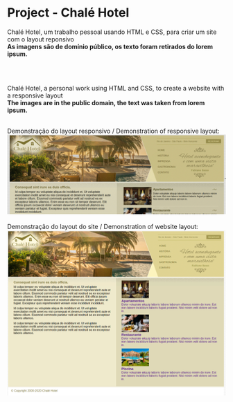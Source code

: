 <h1>Project - Chalé Hotel</h1>

<p>
Chalé Hotel, um trabalho pessoal usando HTML e CSS, para criar um site com o layout reponsivo<br>
<strong>As imagens são de domínio público, os texto foram retirados do lorem ipsum.</strong>  
</p>  

<br>
<br>

<p>
Chalé Hotel, a personal work using HTML and CSS, to create a website with a responsive layout <br>
<strong> The images are in the public domain, the text was taken from lorem ipsum. </strong>
</p>
<br>  
Demonstração do layout responsivo / Demonstration of responsive layout: 
<img src="img/Layout_Responsivo.gif"/>  
<br>
<br>
Demonstração do layout do site / Demonstration of website layout:
<img src="img/ChaleHotelDemo.png"/>

